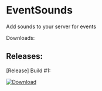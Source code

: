 # EventSounds

Add sounds to your server for events

Downloads:

## Releases:

[Release] Build #1:

<a href = "https://github.com/SWNetworkDevelopers/EventSounds/releases/download/FirstRelease/ES_v0.0.1.phar">![Download](http://1.bp.blogspot.com/-FcmLlS5BGas/VUzfSCHLL0I/AAAAAAAAZuc/4-zKscFwv7w/s1600/download-button-png-azul-reflexo.png)</a>
